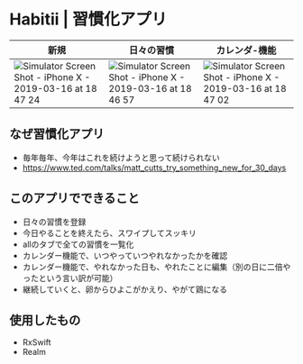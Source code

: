 # Habitii | 習慣化アプリ
| 新規 | 日々の習慣 | カレンダ-機能 |
|---|---|---|
|![Simulator Screen Shot - iPhone X - 2019-03-16 at 18 47 24](https://user-images.githubusercontent.com/22650523/54473580-1b40e500-481d-11e9-9b72-063c3d9e4071.png)|![Simulator Screen Shot - iPhone X - 2019-03-16 at 18 46 57](https://user-images.githubusercontent.com/22650523/54473583-21cf5c80-481d-11e9-87a1-d0d0e3d66db9.png)|![Simulator Screen Shot - iPhone X - 2019-03-16 at 18 47 02](https://user-images.githubusercontent.com/22650523/54473605-4fb4a100-481d-11e9-83e6-095e00a84a6f.png)|


## なぜ習慣化アプリ
- 毎年毎年、今年はこれを続けようと思って続けられない
- https://www.ted.com/talks/matt_cutts_try_something_new_for_30_days


## このアプリでできること
- 日々の習慣を登録
- 今日やることを終えたら、スワイプしてスッキリ
- allのタブで全ての習慣を一覧化
- カレンダー機能で、いつやっていつやれなかったかを確認
- カレンダー機能で、やれなかった日も、やれたことに編集（別の日に二倍やったという言い訳が可能）
- 継続していくと、卵からひよこがかえり、やがて鶏になる

## 使用したもの
- RxSwift
- Realm
